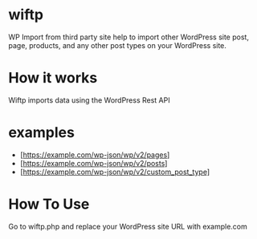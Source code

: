 # wiftp
WP Import from third party site help to import other WordPress site post, page, products, and any other post types on your WordPress site.
# How it works
Wiftp imports data using the WordPress Rest API
# examples
* [https://example.com/wp-json/wp/v2/pages]
* [https://example.com/wp-json/wp/v2/posts]
* [https://example.com/wp-json/wp/v2/custom_post_type]
# How To Use
Go to wiftp.php and replace your WordPress site URL with example.com